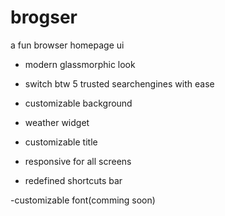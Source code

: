 # brogser

a fun browser homepage ui

- modern glassmorphic look

- switch btw 5 trusted searchengines with ease

- customizable background

- weather widget

- customizable title

- responsive for all screens

- redefined shortcuts bar

-customizable font(comming soon)

